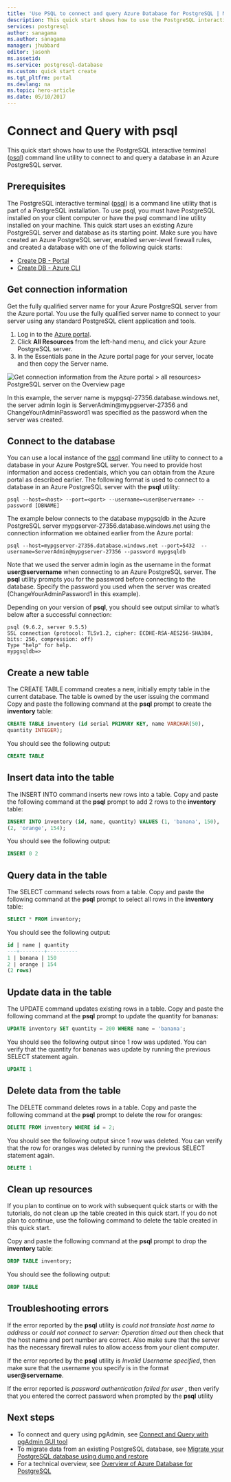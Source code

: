 ```yaml
---
title: 'Use PSQL to connect and query Azure Database for PostgreSQL | Microsoft Docs'
description: This quick start shows how to use the PostgreSQL interactive terminal psql command line utility to connect to and query a database in Azure Database for PostgreSQL.
services: postgresql
author: sanagama
ms.author: sanagama
manager: jhubbard
editor: jasonh
ms.assetid: 
ms.service: postgresql-database
ms.custom: quick start create
ms.tgt_pltfrm: portal
ms.devlang: na
ms.topic: hero-article
ms.date: 05/10/2017
---
```

# Connect and Query with psql
This quick start shows how to use the PostgreSQL interactive terminal ([psql](https://www.postgresql.org/docs/9.6/static/app-psql.html)) command line utility to connect to and query a database in an Azure PostgreSQL server.
## Prerequisites
The PostgreSQL interactive terminal ([psql](https://www.postgresql.org/docs/9.6/static/app-psql.html)) is a command line utility that is part of a PostgreSQL installation. To use psql, you must have PostgreSQL installed on your client computer or have the psql command line utility installed on your machine.
This quick start uses an existing Azure PostgreSQL server and database as its starting point. Make sure you have created an Azure PostgreSQL server, enabled server-level firewall rules, and created a database with one of the following quick starts:
- [Create DB - Portal](quickstart-create-server-database-portal.md)
- [Create DB - Azure CLI](quickstart-create-server-database-azure-cli.md)

## Get connection information
Get the fully qualified server name for your Azure PostgreSQL server from the Azure portal. You use the fully qualified server name to connect to your server using any standard PostgreSQL client application and tools.
1. Log in to the [Azure portal](https://portal.azure.com/).
2. Click **All Resources** from the left-hand menu, and click your Azure PostgreSQL server.
3. In the Essentials pane in the Azure portal page for your server, locate and then copy the Server name.

![Get connection information from the Azure portal > all resources> PostgreSQL server on the Overview page](./media/quickstart-connect-query-using-psql/1_all-resources.png)

In this example, the server name is mypgsql-27356.database.windows.net, the server admin login is ServerAdmin@mypgserver-27356 and ChangeYourAdminPassword1 was specified as the password when the server was created.

## Connect to the database
You can use a local instance of the [psql](https://www.postgresql.org/docs/9.6/static/app-psql.html) command line utility to connect to a database in your Azure PostgreSQL server. You need to provide host information and access credentials, which you can obtain from the Azure portal as described earlier.
The following format is used to connect to a database in an Azure PostgreSQL server with the **psql** utility:
```
psql --host=<host> --port=<port> --username=<user@servername> --password [DBNAME]
```
The example below connects to the database mypgsqldb in the Azure PostgreSQL server mypgserver-27356.database.windows.net using the connection information we obtained earlier from the Azure portal:
```
psql --host=mypgserver-27356.database.windows.net --port=5432  --username=ServerAdmin@mypgserver-27356 --password mypgsqldb
```
Note that we used the server admin login as the username in the format **user@servername** when connecting to an Azure PostgreSQL server. The **psql** utility prompts you for the password before connecting to the database. Specify the password you used when the server was created (ChangeYourAdminPassword1 in this example).

Depending on your version of **psql**, you should see output similar to what’s below after a successful connection:
```
psql (9.6.2, server 9.5.5) 
SSL connection (protocol: TLSv1.2, cipher: ECDHE-RSA-AES256-SHA384,
bits: 256, compression: off) 
Type "help" for help. 
mypgsqldb=>
```
## Create a new table
The CREATE TABLE command creates a new, initially empty table in the current database. The table is owned by the user issuing the command
Copy and paste the following command at the **psql** prompt to create the **inventory** table:
```sql
CREATE TABLE inventory (id serial PRIMARY KEY, name VARCHAR(50),
quantity INTEGER);
```
You should see the following output:
```sql
CREATE TABLE
```
## Insert data into the table
The INSERT INTO command inserts new rows into a table. Copy and paste the following command at the **psql** prompt to add 2 rows to the **inventory** table:
```sql
INSERT INTO inventory (id, name, quantity) VALUES (1, 'banana', 150),
(2, 'orange', 154);
```
You should see the following output:
```sql
INSERT 0 2
```
## Query data in the table
The SELECT command selects rows from a table. Copy and paste the following command at the **psql** prompt to select all rows in the **inventory** table:
```sql
SELECT * FROM inventory;
```
You should see the following output:
```sql
id | name | quantity 
---+--------+---------- 
1 | banana | 150 
2 | orange | 154 
(2 rows)
```
## Update data in the table
The UPDATE command updates existing rows in a table. Copy and paste the following command at the **psql** prompt to update the quantity for bananas:
```sql
UPDATE inventory SET quantity = 200 WHERE name = 'banana';
```
You should see the following output since 1 row was updated. You can verify that the quantity for bananas was update by running the previous SELECT statement again.
```sql
UPDATE 1
```
## Delete data from the table
The DELETE command deletes rows in a table. Copy and paste the following command at the **psql** prompt to delete the row for oranges:
```sql
DELETE FROM inventory WHERE id = 2;
```
You should see the following output since 1 row was deleted. You can verify that the row for oranges was deleted by running the previous SELECT statement again.
```sql
DELETE 1
```
## Clean up resources
If you plan to continue on to work with subsequent quick starts or with the tutorials, do not clean up the table created in this quick start. If you do not plan to continue, use the following command to delete the table created in this quick start.

Copy and paste the following command at the **psql** prompt to drop the **inventory** table:
```sql
DROP TABLE inventory;
```
You should see the following output:
```sql
DROP TABLE
```
## Troubleshooting errors
If the error reported by the **psql** utility is *could not translate host name <server name> to address* or *could not connect to server: Operation timed out* then check that the host name and port number are correct. Also make sure that the server has the necessary firewall rules to allow access from your client computer.

If the error reported by the **psql** utility is *Invalid Username specified*, then make sure that the username you specify is in the format **user@servername**.

If the error reported is *password authentication failed for user <username>*, then verify that you entered the correct password when prompted by the **psql** utility
## Next steps
- To connect and query using pgAdmin, see [Connect and Query with pgAdmin GUI tool](./quickstart-connect-query-using-pgadmin.md)
- To migrate data from an existing PostgreSQL database, see [Migrate your PostgreSQL database using dump and restore](./howto-migrate-using-dump-and-restore.md)
- For a technical overview, see [Overview of Azure Database for PostgreSQL](./overview.md)
